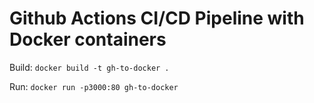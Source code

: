 # Github Actions CI/CD Pipeline with Docker containers

Build: `docker build -t gh-to-docker .`

Run: `docker run -p3000:80 gh-to-docker`

